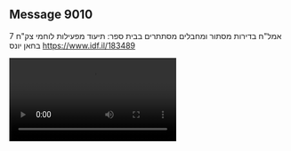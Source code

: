 ## Message 9010

אמל"ח בדירות מסתור ומחבלים מסתתרים בבית ספר:
תיעוד מפעילות לוחמי צק"ח 7 בחאן יונס
https://www.idf.il/183489

![Video](9010/9010_media.mp4)
